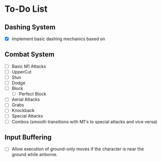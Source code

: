 # To-Do List

## Dashing System
- [x] Implement basic dashing mechanics based on

## Combat System
- [ ] Basic M1 Attacks
- [ ] UpperCut
- [ ] Stun
- [ ] Dodge
- [ ] Block
    - [ ] Perfect Block
- [ ] Aerial Attacks
- [ ] Grabs
- [ ] Knockback
- [ ] Special Attacks
- [ ] Combos (smooth transitions with M1's to special attacks and vice versa)

## Input Buffering
- [ ] Allow execution of ground-only moves if the character is near the ground while airborne.
